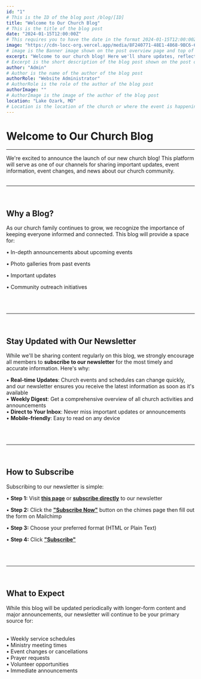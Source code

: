 ```yaml
---
id: "1"
# This is the ID of the blog post /blog/[ID]
title: "Welcome to Our Church Blog"
# This is the title of the blog post
date: "2024-01-15T12:00:00Z"
# This requires you to have the date in the format 2024-01-15T12:00:00Z (TIME ISNT SHOWN)
image: "https://cdn-locc-org.vercel.app/media/8F240771-48E1-4868-9BC6-6AB8256F433F.jpeg" 
# image is the Banner image shown on the post overview page and top of blog post
excerpt: "Welcome to our church blog! Here we'll share updates, reflections, and news about our community."
# Excerpt is the short description of the blog post shown on the post overview page
author: "Admin"
# Author is the name of the author of the blog post
authorRole: "Website Administrator"
# AuthorRole is the role of the author of the blog post
authorImage: ""
# AuthorImage is the image of the author of the blog post
location: "Lake Ozark, MO"
# Location is the location of the church or where the event is happening
---
```


# Welcome to Our Church Blog

---
We're excited to announce the launch of our new church blog! This platform will serve as one of our channels for sharing important updates, event information, event changes, and news about our church community.
<br>
<br>

---
<br>

## Why a Blog?

As our church family continues to grow, we recognize the importance of keeping everyone informed and connected. This blog will provide a space for:

• In-depth announcements about upcoming events


• Photo galleries from past events


• Important updates


• Community outreach initiatives

<br>
<br>

---
<br>

## Stay Updated with Our Newsletter

While we'll be sharing content regularly on this blog, we strongly encourage all members to **subscribe to our newsletter** for the most timely and accurate information. Here's why:

• **Real-time Updates**: Church events and schedules can change quickly, and our newsletter ensures you receive the latest information as soon as it's available
<br>
• **Weekly Digest**: Get a comprehensive overview of all church activities and announcements
<br>
• **Direct to Your Inbox**: Never miss important updates or announcements
<br>
• **Mobile-friendly**: Easy to read on any device

<br>
<br>

---
<br>

## How to Subscribe

Subscribing to our newsletter is simple:

• **Step 1:** Visit [**this page**](/chimes) or [**subscribe directly**](https://lakeozarkdisciples.us7.list-manage.com/subscribe?u=9816d09f0ebdd5f8ce1af28b4&id=b26607b7c1) to our newsletter

• **Step 2:** Click the [**"Subscribe Now"**](https://lakeozarkdisciples.us7.list-manage.com/subscribe?u=9816d09f0ebdd5f8ce1af28b4&id=b26607b7c1) button on the chimes page then fill out the form on Mailchimp

• **Step 3:** Choose your preferred format (HTML or Plain Text)

• **Step 4:** Click [**"Subscribe"**](https://lakeozarkdisciples.us7.list-manage.com/subscribe?u=9816d09f0ebdd5f8ce1af28b4&id=b26607b7c1)



<br>
<br>

---
<br>

## What to Expect

While this blog will be updated periodically with longer-form content and major announcements, our newsletter will continue to be your primary source for:
<br>
<br>

• Weekly service schedules
<br>
• Ministry meeting times 
<br>
• Event changes or cancellations
<br>
• Prayer requests
<br>
• Volunteer opportunities
<br>
• Immediate announcements
